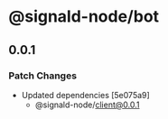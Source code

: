 # @signald-node/bot

## 0.0.1

### Patch Changes

- Updated dependencies [5e075a9]
  - @signald-node/client@0.0.1
